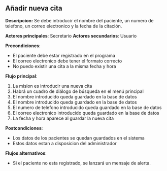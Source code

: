 ## Añadir nueva cita

**Descripcion:** Se debe introducir el nombre del paciente, un numero de telefono, un correo electronico y la fecha de la citación.

**Actores principales**: Secretario
**Actores secundarios**: Usuario

**Precondiciones**: 

* El paciente debe estar registrado en el programa
* El correo electronico debe tener el formato correcto
* No puedo existir una cita a la misma fecha y hora

**Flujo principal**:
1. La mision es introducir una nueva cita
1. Habrá un cuadro de diálogo de búsqueda en el menú principal
1. El nombre introducido queda guardado en la base de datos
1. El nombre introducido queda guardado en la base de datos
1. El numero de telefono introducido queda guardado en la base de datos
1. El correo electronico introducido queda guardado en la base de datos
1. La fecha y hora aparece al guardar la nueva cita


**Postcondiciones**: 

* Los datos de los pacientes se quedan guardados en el sistema
* Estos datos estan a disposicion del administrador


**Flujos alternativos**:

* Si el paciente no esta registrado, se lanzará un mensaje de alerta. 

